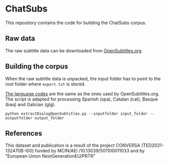 # ChatSubs

This repository contains the code for building the ChatSubs corpus.

## Raw data

The raw subtitle data can be downloaded from [OpenSubtitles.org](https://dl.opensubtitles.org/addons/export/).

## Building the corpus

When the raw subtitle data is unpacked, the input folder has to point to the root folder where `export.txt` is stored. 

[The language codes](https://www.loc.gov/standards/iso639-2/php/code_list.php) are the same as the ones used by OpenSubtitles.org. The script is adapted for processing Spanish (spa), Catalan (cat), Basque (baq) and Galician (glg).

```
python extractDialogOpenSubtitles.py --inputfolder input_folder --outputfolder output_folder
```

## References

This dataset and publication is a result of the project CONVERSA (TED2021-132470B-I00) funded by MCIN/AEI /10.13039/501100011033 and by "European Union NextGenerationEU/PRTR"
